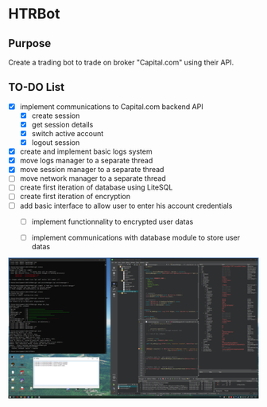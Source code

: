 # HTRBot

## Purpose
  Create a trading bot to trade on broker "Capital.com" using their API.

## TO-DO List

  - [x] implement communications to Capital.com backend API
    - [x] create session
    - [x] get session details
    - [x] switch active account
    - [x] logout session
  - [x] create and implement basic logs system
  - [x] move logs manager to a separate thread
  - [x] move session manager to a separate thread
  - [ ] move network manager to a separate thread
  - [ ] create first iteration of database using LiteSQL
  - [ ] create first iteration of encryption
  - [ ] add basic interface to allow user to enter his account credentials
    - [ ] implement functionnality to encrypted user datas
    - [ ] implement communications with database module to store user datas


![screenshot_001](/screenshots/screenshot_001.png)
